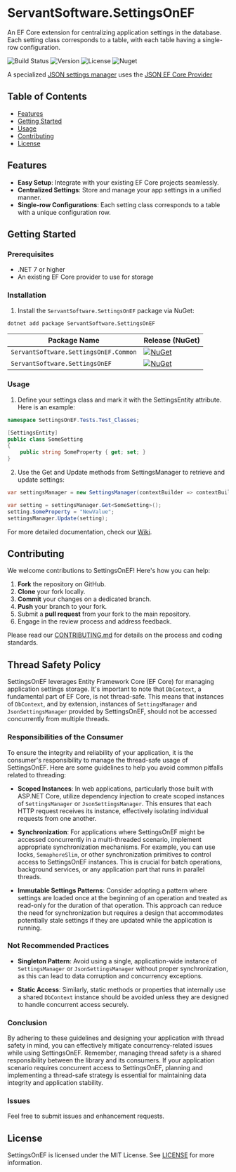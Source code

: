 # ServantSoftware.SettingsOnEF

An EF Core extension for centralizing application settings in the database. Each setting class corresponds to a table, with each table having a single-row configuration.

![Build Status](https://img.shields.io/badge/build-passing-brightgreen) ![Version](https://img.shields.io/badge/version-1.0.0-blue) ![License](https://img.shields.io/badge/license-MIT-green)
![Nuget](https://img.shields.io/nuget/v/ServantSoftware.SettingsOnEF)

A specialized [JSON settings manager](README.Json.md) uses the [JSON EF Core Provider](https://github.com/Servant-Software-LLC/FileBased.DataProviders/blob/main/README.EFCore.Json.md)

## Table of Contents

- [Features](#features)
- [Getting Started](#getting-started)
- [Usage](#usage)
- [Contributing](#contributing)
- [License](#license)

## Features

- **Easy Setup**: Integrate with your existing EF Core projects seamlessly.
- **Centralized Settings**: Store and manage your app settings in a unified manner.
- **Single-row Configurations**: Each setting class corresponds to a table with a unique configuration row.

## Getting Started

### Prerequisites

- .NET 7 or higher
- An existing EF Core provider to use for storage

### Installation

1. Install the `ServantSoftware.SettingsOnEF` package via NuGet:

```
dotnet add package ServantSoftware.SettingsOnEF
```

| Package Name                   | Release (NuGet) |
|--------------------------------|-----------------|
| `ServantSoftware.SettingsOnEF.Common`       | [![NuGet](https://img.shields.io/nuget/v/ServantSoftware.SettingsOnEF.Common.svg)](https://www.nuget.org/packages/ServantSoftware.SettingsOnEF.Common/)
| `ServantSoftware.SettingsOnEF`       | [![NuGet](https://img.shields.io/nuget/v/ServantSoftware.SettingsOnEF.svg)](https://www.nuget.org/packages/ServantSoftware.SettingsOnEF/)


### Usage
1. Define your settings class and mark it with the SettingsEntity attribute. Here is an example:
```csharp
namespace SettingsOnEF.Tests.Test_Classes;

[SettingsEntity]
public class SomeSetting
{
    public string SomeProperty { get; set; }
}
```
2. Use the Get and Update methods from SettingsManager to retrieve and update settings:
```csharp
var settingsManager = new SettingsManager(contextBuilder => contextBuilder.UseSqlite($"Data Source=InMemorySample;Mode=Memory;Cache=Shared"));

var setting = settingsManager.Get<SomeSetting>();
setting.SomeProperty = "NewValue";
settingsManager.Update(setting);
```

For more detailed documentation, check our [Wiki](#).

## Contributing

We welcome contributions to SettingsOnEF! Here's how you can help:

1. **Fork** the repository on GitHub.
2. **Clone** your fork locally.
3. **Commit** your changes on a dedicated branch.
4. **Push** your branch to your fork.
5. Submit a **pull request** from your fork to the main repository.
6. Engage in the review process and address feedback.

Please read our [CONTRIBUTING.md](CONTRIBUTING.md) for details on the process and coding standards.

## Thread Safety Policy

SettingsOnEF leverages Entity Framework Core (EF Core) for managing application settings storage. It's important to note that `DbContext`, a fundamental part of EF Core, is not thread-safe. This means that instances of `DbContext`, and by extension, instances of `SettingsManager` and `JsonSettingsManager` provided by SettingsOnEF, should not be accessed concurrently from multiple threads. 

### Responsibilities of the Consumer

To ensure the integrity and reliability of your application, it is the consumer's responsibility to manage the thread-safe usage of SettingsOnEF. Here are some guidelines to help you avoid common pitfalls related to threading:

- **Scoped Instances**: In web applications, particularly those built with ASP.NET Core, utilize dependency injection to create scoped instances of `SettingsManager` or `JsonSettingsManager`. This ensures that each HTTP request receives its instance, effectively isolating individual requests from one another.

- **Synchronization**: For applications where SettingsOnEF might be accessed concurrently in a multi-threaded scenario, implement appropriate synchronization mechanisms. For example, you can use locks, `SemaphoreSlim`, or other synchronization primitives to control access to SettingsOnEF instances. This is crucial for batch operations, background services, or any application part that runs in parallel threads.

- **Immutable Settings Patterns**: Consider adopting a pattern where settings are loaded once at the beginning of an operation and treated as read-only for the duration of that operation. This approach can reduce the need for synchronization but requires a design that accommodates potentially stale settings if they are updated while the application is running.

### Not Recommended Practices

- **Singleton Pattern**: Avoid using a single, application-wide instance of `SettingsManager` or `JsonSettingsManager` without proper synchronization, as this can lead to data corruption and concurrency exceptions.

- **Static Access**: Similarly, static methods or properties that internally use a shared `DbContext` instance should be avoided unless they are designed to handle concurrent access securely.

### Conclusion

By adhering to these guidelines and designing your application with thread safety in mind, you can effectively mitigate concurrency-related issues while using SettingsOnEF. Remember, managing thread safety is a shared responsibility between the library and its consumers. If your application scenario requires concurrent access to SettingsOnEF, planning and implementing a thread-safe strategy is essential for maintaining data integrity and application stability.

### Issues

Feel free to submit issues and enhancement requests.

## License

SettingsOnEF is licensed under the MIT License. See [LICENSE](LICENSE) for more information.

